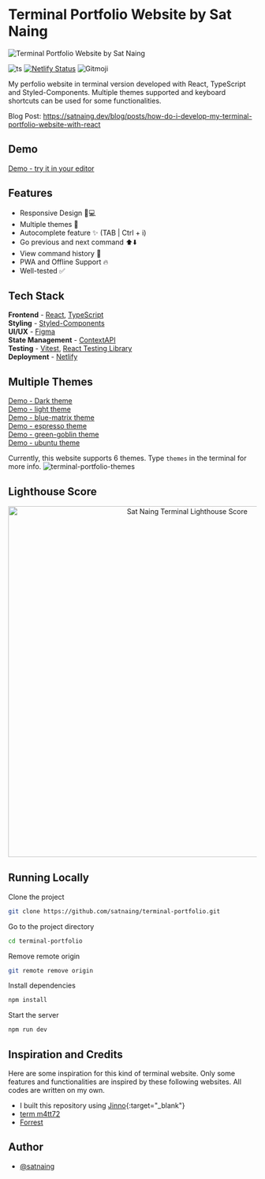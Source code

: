 # Terminal Portfolio Website by Sat Naing

![Terminal Portfolio Website by Sat Naing](https://user-images.githubusercontent.com/53733092/194220661-e2ff8b4c-f64a-4b64-a836-c52fae6bbcda.png)

![ts](https://badgen.net/badge/Built%20With/TypeScript/blue?style=flat-square)
[![Netlify Status](https://api.netlify.com/api/v1/badges/81fdb91d-c06f-46c2-b18d-dfc6f090f281/deploy-status)](https://app.netlify.com/sites/terminal-sn/deploys)
![Gitmoji](https://img.shields.io/badge/gitmoji-%20😜%20😍-FFDD67.svg?style=flat-square)

My perfolio website in terminal version developed with React, TypeScript and Styled-Components. Multiple themes supported and keyboard shortcuts can be used for some functionalities.

Blog Post: https://satnaing.dev/blog/posts/how-do-i-develop-my-terminal-portfolio-website-with-react

## Demo

<a href="https://www.jinno.app/redirect?from=satnaing&redirect=libary&libName=terminal-portfolio&componentName=App&libCreator=satnaing" target="_blank" rel="noopener noreferrer">Demo - try it in your editor</a>

## Features

- Responsive Design 📱💻
- Multiple themes 🎨
- Autocomplete feature ✨ (TAB | Ctrl + i)
- Go previous and next command ⬆️⬇️
- View command history 📖
- PWA and Offline Support 🔥
- Well-tested ✅

## Tech Stack

**Frontend** - [React](https://reactjs.org/), [TypeScript](https://www.typescriptlang.org/)  
**Styling** - [Styled-Components](https://styled-components.com/)  
**UI/UX** - [Figma](https://figma.com/)  
**State Management** - [ContextAPI](https://reactjs.org/docs/context.html)  
**Testing** - [Vitest](https://vitest.dev/), [React Testing Library](https://testing-library.com/)  
**Deployment** - [Netlify](https://app.netlify.com/)

## Multiple Themes

<a href="https://www.jinno.app/redirect?from=satnaing&redirect=libary&libName=terminal-portfolio&componentName=App&libCreator=satnaing" target="_blank" rel="noopener noreferrer">Demo - Dark theme</a><br/>
<a href="https://www.jinno.app/redirect?from=satnaing&redirect=libary&libName=terminal-portfolio&componentName=AppLight&libCreator=satnaing" target="_blank" rel="noopener noreferrer">Demo - light theme</a><br/>
<a href="https://www.jinno.app/redirect?from=satnaing&redirect=libary&libName=terminal-portfolio&componentName=AppBlue&libCreator=satnaing" target="_blank" rel="noopener noreferrer">Demo - blue-matrix theme</a><br/>
<a href="https://www.jinno.app/redirect?from=satnaing&redirect=libary&libName=terminal-portfolio&componentName=AppEspresso&libCreator=satnaing" target="_blank" rel="noopener noreferrer">Demo - espresso theme</a><br/>
<a href="https://www.jinno.app/redirect?from=satnaing&redirect=libary&libName=terminal-portfolio&componentName=AppGreen&libCreator=satnaing" target="_blank" rel="noopener noreferrer">Demo - green-goblin theme</a><br/>
<a href="https://www.jinno.app/redirect?from=satnaing&redirect=libary&libName=terminal-portfolio&componentName=AppUbuntu&libCreator=satnaing" target="_blank" rel="noopener noreferrer">Demo - ubuntu theme</a><br/>

Currently, this website supports 6 themes. Type `themes` in the terminal for more info.
![terminal-portfolio-themes](https://user-images.githubusercontent.com/53733092/194221801-94f1c28b-4865-4b7f-a73e-d41132519bea.png)

## Lighthouse Score

<p align="center">
<img width="710" alt="Sat Naing Terminal Lighthouse Score" src="public/lighthouse-result.svg">
</p>

## Running Locally

Clone the project

```bash
git clone https://github.com/satnaing/terminal-portfolio.git
```

Go to the project directory

```bash
cd terminal-portfolio
```

Remove remote origin

```bash
git remote remove origin
```

Install dependencies

```bash
npm install
```

Start the server

```bash
npm run dev
```

## Inspiration and Credits

Here are some inspiration for this kind of terminal website. Only some features and functionalities are inspired by these following websites. All codes are written on my own.

- I built this repository using [Jinno](https://www.jinno.app/redirect?from=satnaing&redirect=vs){:target="_blank"}
- [term m4tt72](https://term.m4tt72.com/)
- [Forrest](https://fkcodes.com/)

## Author

- [@satnaing](https://satnaing.dev)

